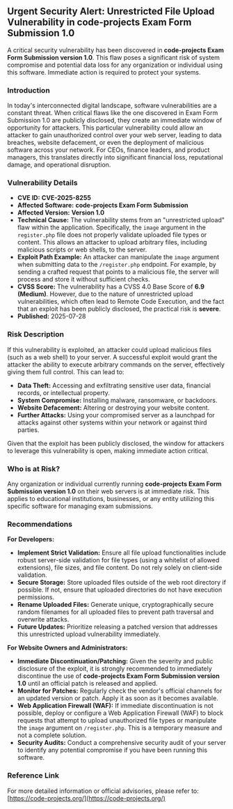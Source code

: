 ## Urgent Security Alert: Unrestricted File Upload Vulnerability in code-projects Exam Form Submission 1.0

A critical security vulnerability has been discovered in **code-projects Exam Form Submission version 1.0**. This flaw poses a significant risk of system compromise and potential data loss for any organization or individual using this software. Immediate action is required to protect your systems.

### Introduction

In today's interconnected digital landscape, software vulnerabilities are a constant threat. When critical flaws like the one discovered in Exam Form Submission 1.0 are publicly disclosed, they create an immediate window of opportunity for attackers. This particular vulnerability could allow an attacker to gain unauthorized control over your web server, leading to data breaches, website defacement, or even the deployment of malicious software across your network. For CEOs, finance leaders, and product managers, this translates directly into significant financial loss, reputational damage, and operational disruption.

### Vulnerability Details

*   **CVE ID:** **CVE-2025-8255**
*   **Affected Software:** **code-projects Exam Form Submission**
*   **Affected Version:** **Version 1.0**
*   **Technical Cause:** The vulnerability stems from an "unrestricted upload" flaw within the application. Specifically, the `image` argument in the `register.php` file does not properly validate uploaded file types or content. This allows an attacker to upload arbitrary files, including malicious scripts or web shells, to the server.
*   **Exploit Path Example:** An attacker can manipulate the `image` argument when submitting data to the `/register.php` endpoint. For example, by sending a crafted request that points to a malicious file, the server will process and store it without sufficient checks.
*   **CVSS Score:** The vulnerability has a CVSS 4.0 Base Score of **6.9 (Medium)**. However, due to the nature of unrestricted upload vulnerabilities, which often lead to Remote Code Execution, and the fact that an exploit has been publicly disclosed, the practical risk is **severe**.
*   **Published:** 2025-07-28

### Risk Description

If this vulnerability is exploited, an attacker could upload malicious files (such as a web shell) to your server. A successful exploit would grant the attacker the ability to execute arbitrary commands on the server, effectively giving them full control. This can lead to:

*   **Data Theft:** Accessing and exfiltrating sensitive user data, financial records, or intellectual property.
*   **System Compromise:** Installing malware, ransomware, or backdoors.
*   **Website Defacement:** Altering or destroying your website content.
*   **Further Attacks:** Using your compromised server as a launchpad for attacks against other systems within your network or against third parties.

Given that the exploit has been publicly disclosed, the window for attackers to leverage this vulnerability is open, making immediate action critical.

### Who is at Risk?

Any organization or individual currently running **code-projects Exam Form Submission version 1.0** on their web servers is at immediate risk. This applies to educational institutions, businesses, or any entity utilizing this specific software for managing exam submissions.

### Recommendations

**For Developers:**

*   **Implement Strict Validation:** Ensure all file upload functionalities include robust server-side validation for file types (using a whitelist of allowed extensions), file sizes, and file content. Do not rely solely on client-side validation.
*   **Secure Storage:** Store uploaded files outside of the web root directory if possible. If not, ensure that uploaded directories do not have execution permissions.
*   **Rename Uploaded Files:** Generate unique, cryptographically secure random filenames for all uploaded files to prevent path traversal and overwrite attacks.
*   **Future Updates:** Prioritize releasing a patched version that addresses this unrestricted upload vulnerability immediately.

**For Website Owners and Administrators:**

*   **Immediate Discontinuation/Patching:** Given the severity and public disclosure of the exploit, it is strongly recommended to immediately discontinue the use of **code-projects Exam Form Submission version 1.0** until an official patch is released and applied.
*   **Monitor for Patches:** Regularly check the vendor's official channels for an updated version or patch. Apply it as soon as it becomes available.
*   **Web Application Firewall (WAF):** If immediate discontinuation is not possible, deploy or configure a Web Application Firewall (WAF) to block requests that attempt to upload unauthorized file types or manipulate the `image` argument on `/register.php`. This is a temporary measure and not a complete solution.
*   **Security Audits:** Conduct a comprehensive security audit of your server to identify any potential compromise if you have been running this software.

### Reference Link

For more detailed information or official advisories, please refer to:
[https://code-projects.org/](https://code-projects.org/)